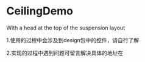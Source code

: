 # CeilingDemo
With a head at the top of the suspension layout

1.使用的过程中会涉及到design包中的控件，请自行了解

2.实现的过程中遇到问题可留言解决具体的地址在
